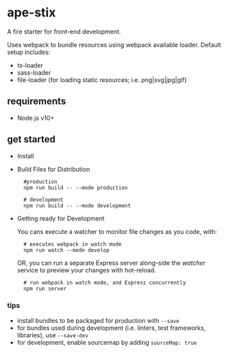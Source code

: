 # ape-stix

A fire starter for front-end development.

Uses webpack to bundle resources using webpack available loader. Default setup includes: 

* ts-loader
* sass-loader
* file-loader (for loading static resources; i.e. png|svg|jpg|gif)


## requirements

* Node.js v10+


## get started

* Install

* Build Files for Distribution

        #production
        npm run build -- --mode production

        # development
        npm run build -- --mode development

* Getting ready for Development

    You cans execute a watcher to monitor file changes as you code, with:

        # executes webpack in watch mode
        npm run watch --mode develop

    OR, you can run a separate Express server along-side the *watcher* service to preview your changes with hot-reload.

        # run webpack in watch mode, and Express concurrently
        npm run server


### tips

* install bundles to be packaged for production with `--save`
* for bundles used during development (i.e. linters, test frameworks, libraries), use `--save-dev`
* for development, enable sourcemap by adding `sourceMap: true`